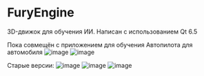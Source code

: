 # FuryEngine
3D-движок для обучения ИИ.
Написан с использованием Qt 6.5

Пока совмещён с приложением для обучения Автопилота для автомобиля
![image](https://github.com/andreyka-konareyka/FuryEngine/assets/74678430/0a8b7c33-9d65-42cb-aa42-c369b652214a)
![image](https://github.com/andreyka-konareyka/FuryEngine/assets/74678430/4fa27e9a-3354-4338-b9c6-1b397274fb5a)


Старые версии:
![image](https://github.com/andreyka-konareyka/FuryEngine/assets/74678430/a4bb8be3-2fda-4a6d-80a2-d49f77e881eb)
![image](https://github.com/andreyka-konareyka/FuryEngine/assets/74678430/eb85b528-26c8-4ad3-b17b-38400dacef62)
![image](https://github.com/andreyka-konareyka/FuryEngine/assets/74678430/09b46f0b-346e-4b1c-8de1-10b3f33a4486)
